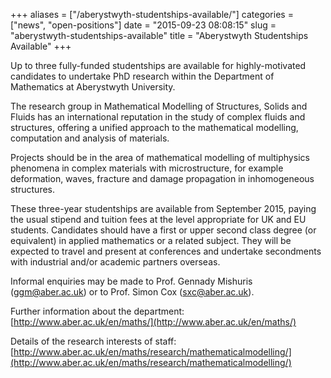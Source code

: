 +++
aliases = ["/aberystwyth-studentships-available/"]
categories = ["news", "open-positions"]
date = "2015-09-23 08:08:15"
slug = "aberystwyth-studentships-available"
title = "Aberystwyth Studentships Available"
+++

Up to three fully-funded studentships are available for highly-motivated
candidates to undertake PhD research within the Department of
Mathematics at Aberystwyth University.

The research group in Mathematical Modelling of Structures, Solids and
Fluids has an international reputation in the study of complex fluids
and structures, offering a unified approach to the mathematical
modelling, computation and analysis of materials.

Projects should be in the area of mathematical modelling of multiphysics
phenomena in complex materials with microstructure, for example
deformation, waves, fracture and damage propagation in inhomogeneous
structures.

These three-year studentships are available from September 2015, paying
the usual stipend and tuition fees at the level appropriate for UK and
EU students. Candidates should have a first or upper second class degree
(or equivalent) in applied mathematics or a related subject. They will
be expected to travel and present at conferences and undertake
secondments with industrial and/or academic partners overseas.

Informal enquiries may be made to Prof. Gennady Mishuris
([ggm@aber.ac.uk](ggm@aber.ac.uk)) or to Prof. Simon Cox ([sxc@aber.ac.uk](sxc@aber.ac.uk)).

Further information about the department:
[http://www.aber.ac.uk/en/maths/](http://www.aber.ac.uk/en/maths/)

Details of the research interests of staff:
[http://www.aber.ac.uk/en/maths/research/mathematicalmodelling/](http://www.aber.ac.uk/en/maths/research/mathematicalmodelling/)
